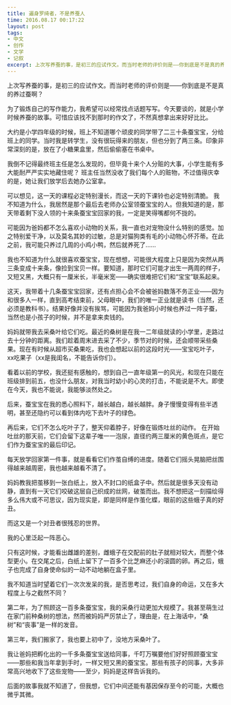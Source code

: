```yaml
---
title: 遍身罗绮者，不是养蚕人
time: 2016.08.17 00:17:22
layout: post
tags:
- 中文
- 创作
- 文学
- 记叙
excerpt: 上次写养蚕的事，是初三的应试作文。而当时老师的评价则是——你到底是不是真的养过蚕啊？为了锻炼自己的写作能力，我希望可以经常找点话题写写。今天要谈的，就是小学时候养蚕的故事。可惜应该找不到那时的作文了，不然真想拿出来好好比比。大约是小学四年级的时候，班上不知道哪个顽皮的同学带了二三十条蚕宝宝，分给班上的同学。当时我是转学生，没有很玩得来的朋友，但也分到了两三条。印象非常深刻的是，放在了小糖果盒里，然后偷偷塞在书桌中。
---
```


上次写养蚕的事，是初三的应试作文。而当时老师的评价则是——你到底是不是真的养过蚕啊？

为了锻炼自己的写作能力，我希望可以经常找点话题写写。今天要谈的，就是小学时候养蚕的故事。可惜应该找不到那时的作文了，不然真想拿出来好好比比。

大约是小学四年级的时候，班上不知道哪个顽皮的同学带了二三十条蚕宝宝，分给班上的同学。当时我是转学生，没有很玩得来的朋友，但也分到了两三条。印象非常深刻的是，放在了小糖果盒里，然后偷偷塞在书桌中。

我倒不记得最终班主任是怎么发现的，但毕竟十来个人分赃的大事，小学生能有多大能耐严严实实地藏住呢？
班主任当然没收了我们每个人的赃物，不过值得庆幸的是，她让我们放学后去她办公室拿。

可以想见，这一天的课程必定特别漫长，而这一天的下课铃也必定特别清脆。
我不知道为什么，我居然是那个最后去老师办公室领蚕宝宝的人。但我知道的是，那天带着剩下没人领的十来条蚕宝宝回家的我，一定是笑得嘴都何不拢的。

可能因为爸妈都不怎么喜欢小动物的关系，我一直也对宠物没什么特别的感觉。加之特别爱干净，以及莫名其妙的过敏，总是对猫狗类有毛的小动物心怀芥蒂。在此之前，我可能只养过几周的小鸡小鸭，然后就养死了……

我也不知道为什么就很喜欢蚕宝宝，现在想想，可能很大程度上只是因为突然从两三条变成十来条，像捡到宝贝一样。要知道，那时它们可能才出生一两周的样子，又短又黑，大概只有一厘米长，半毫米宽——确实很难把它们和“宝宝”联系起来。

这天，我带着十几条蚕宝宝回家，还有点担心会不会被爸妈数落不务正业——因为和很多人一样，直到高考结束前，父母眼中，我们的唯一正业就是读书（当然，还必须是教科书）。结果好像并没有挨骂，可能因为我爸妈小时候也养过一阵子蚕，当然也是小孩子的时候，并不是拿来卖钱的。

妈妈就带我去采桑叶给它们吃。最近的桑树是在我一二年级就读的小学里，走路过去十分钟的距离。我们趁着周末进去采了不少，季节对的时候，还会顺带采些桑果。现在有时候从超市买桑果吃，我也会想起以前的这段时光——宝宝吃叶子，xx吃果子（xx是我闺名，不能告诉你们）。

看着以前的学校，我还挺有感触的，想到自己一直年级第一的风光，和现在只能在班级排到前五，也没什么朋友，对我当时幼小的心灵的打击，不能说是不大。即使在今天，我也不能说，我能够淡然处之。

后来，蚕宝宝在我的悉心照料下，越长越白，越长越胖。身子慢慢变得有些半透明，甚至还隐约可以看到体内吃下去叶子的绿色。

再后来，它们不怎么吃叶子了，整天仰着脖子，好像在锻炼吐丝的动作。
在开始吐丝的那天前，它们会留下这辈子唯一一泡尿，直径约两三厘米的黄色斑点，是它们作为蚕宝宝的最后印记。

每天放学回家第一件事，就是看看它们作茧自缚的进度。随着它们摇头晃脑把丝围得越来越周密，我也越来越看不清了。

妈妈教我把茧移到一张白纸上，放入不封口的纸盒子中。然后就是很多天没有动静，直到有一天它们咬破这层自己织成的丝网，破茧而出。我不想把这一刻描绘得多么伟大或不可思议，因为现实是，即是同样是作茧化蝶，眼前的这些蛾子真的好丑。

而这又是一个对丑者很残忍的世界。

我的心里泛起一阵恶心。

只有这时候，才能看出雌雄的差别，雌蛾子在交配前的肚子就相对较大，而整个体型更小。在交尾之后，白纸上留下了一百多个比芝麻还小的滚圆的卵。再之后，蛾子也完成了自身使命似的一动不动地躺在盒子里。

我不知道当时望着它们一次次发呆的我，是否思考过，我们自身的命运，又在多大程度上与之截然不同？

第二年，为了照顾这一百多条蚕宝宝，我的采桑行动更加大规模了。我甚至萌生过在家门前种桑树的想法，然而被妈妈严厉禁止了，理由是，在上海话中，“桑树”和“丧事”是一样的发音。

第三年，我们搬家了，我也要上初中了，没地方采桑叶了。

我让爸妈把孵化出的一千多条蚕宝宝送给同事，千叮万嘱要他们好好照顾蚕宝宝——那些和我当年拿到手时，一样又短又黑的蚕宝宝。那些有孩子的同事，大多非常高兴地收下了这些宠物——至少，妈妈是这样告诉我的。

后面的故事我就不知道了，但我想，它们中间还能有基因保存至今的可能，大概也微乎其微。
​

